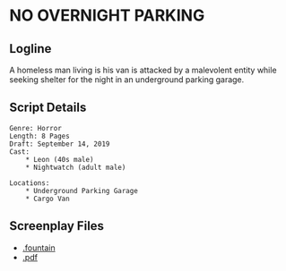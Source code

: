 # NO OVERNIGHT PARKING

## Logline

A homeless man living is his van is attacked by a malevolent entity while seeking shelter for the night in an underground parking garage.

## Script Details

```
Genre: Horror
Length: 8 Pages
Draft: September 14, 2019
Cast:
	* Leon (40s male)
	* Nightwatch (adult male)

Locations:
	* Underground Parking Garage
	* Cargo Van
```

## Screenplay Files

* [.fountain](./no_overnight_parking.fountain)
* [.pdf](./no_overnight_parking.pdf)


